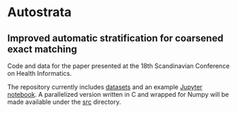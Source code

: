 # Autostrata
## Improved automatic stratification for coarsened exact matching

Code and data for the paper presented at the 18th Scandinavian Conference on Health Informatics.

The repository currently includes [datasets](datasets/) and an example
[Jupyter notebook](notebooks/autostrata.ipynb). A parallelized version written
in C and wrapped for Numpy will be made available under the [src](src/)
directory.

